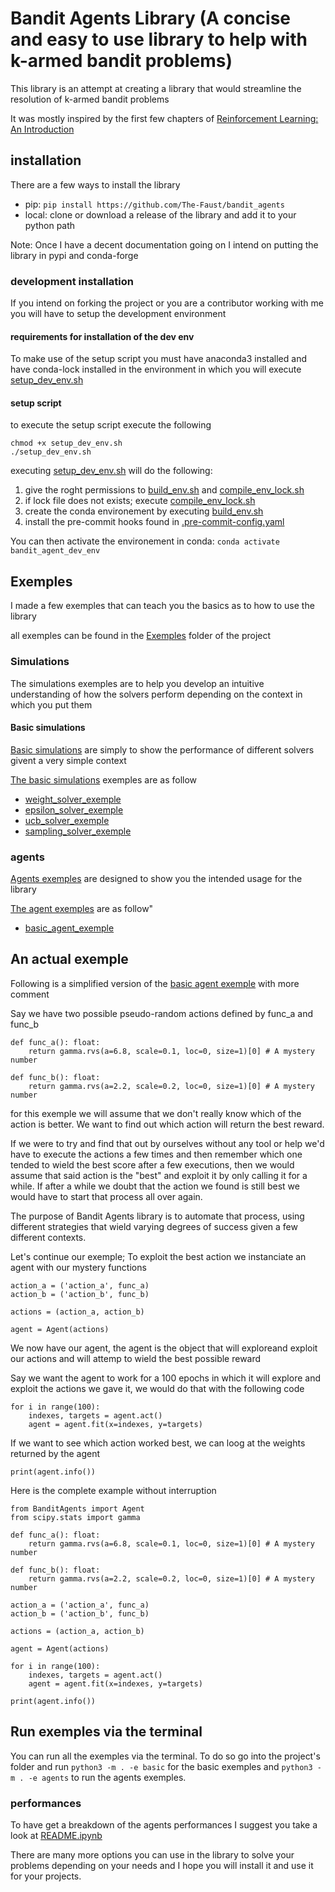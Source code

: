 # Bandit Agents Library (A concise and easy to use library to help with k-armed bandit problems)
This library is an attempt at creating a library that would streamline the resolution of k-armed bandit problems

It was mostly inspired by the first few chapters of [Reinforcement Learning: An Introduction](https://web.stanford.edu/class/psych209/Readings/SuttonBartoIPRLBook2ndEd.pdf)

## installation
There are a few ways to install the library

* pip: `pip install https://github.com/The-Faust/bandit_agents`
* local: clone or download a release of the library and add it to your python path

Note: Once I have a decent documentation going on I intend on putting the library in pypi and conda-forge

### development installation
If you intend on forking the project or you are a contributor working with me you will have to setup the development environment

#### requirements for installation of the dev env
To make use of the setup script you must have anaconda3 installed and have conda-lock installed in the environment in which you will execute [setup_dev_env.sh](https://github.com/The-Faust/bandit_agents/blob/master/setup_dev_env.sh)

#### setup script
to execute the setup script execute the following
```
chmod +x setup_dev_env.sh
./setup_dev_env.sh
```

executing [setup_dev_env.sh](https://github.com/The-Faust/bandit_agents/blob/master/setup_dev_env.sh) will do the following:
1. give the roght permissions to [build_env.sh](https://github.com/The-Faust/bandit_agents/blob/master/build_env.sh) and [compile_env_lock.sh](https://github.com/The-Faust/bandit_agents/blob/master/compile_env_lock.sh)
2. if lock file does not exists; execute [compile_env_lock.sh](https://github.com/The-Faust/bandit_agents/blob/master/compile_env_lock.sh)
3. create the conda environement by executing [build_env.sh](https://github.com/The-Faust/bandit_agents/blob/master/build_env.sh)
4. install the pre-commit hooks found in [.pre-commit-config.yaml](https://github.com/The-Faust/bandit_agents/blob/master/.pre-commit-config.yaml)

You can then activate the environement in conda: `conda activate bandit_agent_dev_env`

## Exemples
I made a few exemples that can teach you the basics as to how to use the library

all exemples can be found in the [Exemples](https://github.com/The-Faust/bandit_agents/tree/master/Exemples) folder of the project

### Simulations
The simulations exemples are to help you develop an intuitive understanding of how the solvers perform depending on the context in which you put them

#### Basic simulations
[Basic simulations](https://github.com/The-Faust/bandit_agents/tree/master/Exemples/basic_exemples) are simply to show the performance of different solvers givent a very simple context

[The basic simulations](https://github.com/The-Faust/bandit_agents/tree/master/Exemples/basic_exemples) exemples are as follow
* [weight_solver_exemple](https://github.com/The-Faust/bandit_agents/blob/master/Exemples/basic_exemples/weight_solver_example.py)
* [epsilon_solver_exemple](https://github.com/The-Faust/bandit_agents/blob/master/Exemples/basic_exemples/epsilon_solver_example.py)
* [ucb_solver_exemple](https://github.com/The-Faust/bandit_agents/blob/master/Exemples/basic_exemples/ucb_solver_example.py)
* [sampling_solver_exemple](https://github.com/The-Faust/bandit_agents/blob/master/Exemples/basic_exemples/sampling_solver_example.py)

### agents
[Agents exemples](https://github.com/The-Faust/bandit_agents/tree/master/Exemples/agents_exemples) are designed to show you the intended usage for the library

[The agent exemples](https://github.com/The-Faust/bandit_agents/tree/master/Exemples/agents_exemples) are as follow"
* [basic_agent_exemple](https://github.com/The-Faust/bandit_agents/blob/master/Exemples/agents_exemples/basic_agent_exemple.py)

## An actual exemple
Following is a simplified version of the [basic agent exemple](https://github.com/The-Faust/bandit_agents/blob/master/Exemples/agents_exemples/basic_agent_exemple.py) with more comment

Say we have two possible pseudo-random actions defined by func_a and func_b
```python3
def func_a(): float:
    return gamma.rvs(a=6.8, scale=0.1, loc=0, size=1)[0] # A mystery number

def func_b(): float:
    return gamma.rvs(a=2.2, scale=0.2, loc=0, size=1)[0] # A mystery number
```

for this exemple we will assume that we don't really know which of the action is better. We want to find out which action will return the best reward.

If we were to try and find that out by ourselves without any tool or help we'd have to execute the actions a few times and then remember which one tended to wield the best score after a few executions, then we would assume that said action is the "best" and exploit it by only calling it for a while. If after a while we doubt that the action we found is still best we would have to start that process all over again. 

The purpose of Bandit Agents library is to automate that process, using different strategies that wield varying degrees of success given a few different contexts.

Let's continue our exemple; To exploit the best action we instanciate an agent with our mystery functions
```python3
action_a = ('action_a', func_a)
action_b = ('action_b', func_b)

actions = (action_a, action_b)

agent = Agent(actions)
```
We now have our agent, the agent is the object that will exploreand exploit our actions and will attemp to wield the best possible reward

Say we want the agent to work for a 100 epochs in which it will explore and exploit the actions we gave it, we would do that with the following code
```python3
for i in range(100):
    indexes, targets = agent.act()
    agent = agent.fit(x=indexes, y=targets)
```

If we want to see which action worked best, we can loog at the weights returned by the agent
```python3
print(agent.info())
```

Here is the complete example without interruption
```python3
from BanditAgents import Agent
from scipy.stats import gamma

def func_a(): float:
    return gamma.rvs(a=6.8, scale=0.1, loc=0, size=1)[0] # A mystery number

def func_b(): float:
    return gamma.rvs(a=2.2, scale=0.2, loc=0, size=1)[0] # A mystery number

action_a = ('action_a', func_a)
action_b = ('action_b', func_b)

actions = (action_a, action_b)

agent = Agent(actions)

for i in range(100):
    indexes, targets = agent.act()
    agent = agent.fit(x=indexes, y=targets)

print(agent.info())
```

## Run exemples via the terminal
You can run all the exemples via the terminal. To do so go into the project's folder and run
`python3 -m . -e basic` for the basic exemples and `python3 -m . -e agents` to run the agents exemples.

### performances
To have get a breakdown of the agents performances I suggest you take a look at [README.ipynb](https://github.com/The-Faust/bandit_agents/blob/master/README.ipynb)

There are many more options you can use in the library to solve your problems depending on your needs and I hope you will install it and use it for your projects.